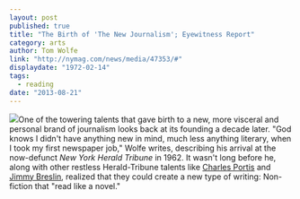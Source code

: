 ```yaml
---
layout: post
published: true
title: "The Birth of 'The New Journalism'; Eyewitness Report"
category: arts
author: Tom Wolfe
link: "http://nymag.com/news/media/47353/#"
displaydate: "1972-02-14"
tags: 
  - reading
date: "2013-08-21"
---
```


![](http://images.nymag.com/news/media/1972-0214-cover-250.jpg)One of the towering talents that gave birth to a new, more visceral and personal brand of journalism looks back at its founding a decade later. "God knows I didn't have anything new in mind, much less anything literary, when I took my first newspaper job," Wolfe writes, describing his arrival at the now-defunct _New York Herald Tribune_ in 1962. It wasn't long before he, along with other restless Herald-Tribune talents like [Charles Portis](http://www.nytimes.com/2010/12/20/books/20portis.html?pagewanted=all) and [Jimmy Breslin](http://en.wikipedia.org/wiki/Jimmy_Breslin), realized that they could create a new type of writing: Non-fiction that "read like a novel."
